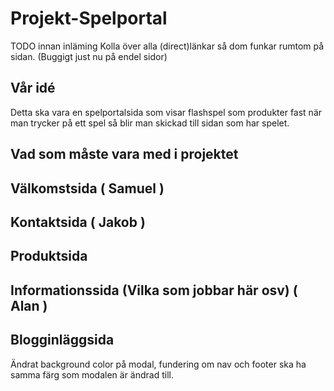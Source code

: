 # Projekt-Spelportal
TODO innan inläming
Kolla över alla (direct)länkar så dom funkar rumtom på sidan. (Buggigt just nu på endel sidor)

## Vår idé
Detta ska vara en spelportalsida som visar flashspel som produkter fast när man trycker på ett spel så blir man skickad till sidan som har spelet.

## Vad som måste vara med i projektet

## Välkomstsida ( Samuel )

## Kontaktsida ( Jakob )

## Produktsida

## Informationssida (Vilka som jobbar här osv) ( Alan )

## Blogginläggsida
Ändrat background color på modal, fundering om nav och footer ska ha samma färg som modalen är ändrad till. 
